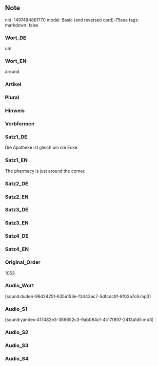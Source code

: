 ## Note
nid: 1497484861770
model: Basic (and reversed card)-75aea
tags: 
markdown: false

### Wort_DE
um

### Wort_EN
around

### Artikel


### Plural


### Hinweis


### Verbformen


### Satz1_DE
Die Apotheke ist gleich um die Ecke.

### Satz1_EN
The pharmacy is just around the corner.

### Satz2_DE


### Satz2_EN


### Satz3_DE


### Satz3_EN


### Satz4_DE


### Satz4_EN


### Original_Order
1053

### Audio_Wort
[sound:duden-96d3425f-635a153e-f2442ac7-5dfcdc9f-8f02a7c6.mp3]

### Audio_S1
[sound:yandex-417482e3-386652c3-9ab084cf-4c17f897-2413a1d5.mp3]

### Audio_S2


### Audio_S3


### Audio_S4

